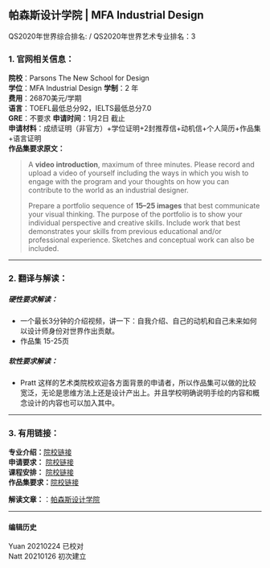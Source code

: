 ## 帕森斯设计学院 | MFA Industrial Design   
QS2020年世界综合排名: /
QS2020年世界艺术专业排名：3


### 1. 官网相关信息：

**院校**：Parsons The New School for Design    
**学位**：MFA Industrial Design
**学制**：2 年  
**费用**：26870美元/学期    
**语言**：TOEFL最低总分92，IELTS最低总分7.0    
**GRE**：不要求
**申请时间**：1月2日 截止       
**申请材料**：成绩证明（非官方）+学位证明+2封推荐信+动机信+个人简历+作品集+语言证明      
**作品集要求原文：**   

> A **video introduction**, maximum of three minutes. Please record and upload a video of yourself including the ways in which you wish to engage with the program and your thoughts on how you can contribute to the world as an industrial designer.
>
>Prepare a portfolio sequence of **15–25 images** that best communicate your visual thinking. The purpose of the portfolio is to show your individual perspective and creative skills. Include work that best demonstrates your skills from previous educational and/or professional experience. Sketches and conceptual work can also be included.
---


### 2. 翻译与解读：

##### 硬性要求解读：
- 一个最长3分钟的介绍视频，讲一下：自我介绍、自己的动机和自己未来如何以设计师身份对世界作出贡献。  
- 作品集 15-25页



##### 软性要求解读：
- Pratt 这样的艺术类院校欢迎各方面背景的申请者，所以作品集可以做的比较宽泛，无论是思维方法上还是设计产出上。并且学校明确说明手绘的内容和概念设计的内容也可以加入其中。

---


### 3. 有用链接：

**专业介绍：**[院校链接](https://www.newschool.edu/parsons/mfa-industrial-design/)  
**申请要求：** [院校链接](https://www.newschool.edu/parsons/mfa-industrial-design/?show=program-admission-requirements)  
**课程安排：** [院校链接](https://www.newschool.edu/parsons/mfa-industrial-design-curriculum/)  
**作品集要求：**[院校链接](https://www.newschool.edu/parsons/portfolio-requirements-graduate/)

**解读文章：**：[帕森斯设计学院](http://www.makebi.net/22281.html)



---


#### 编辑历史
Yuan 20210224 已校对  
Natt 20210126 初次建立  

